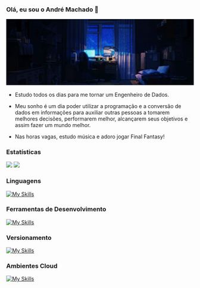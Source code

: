 ### Olá, eu sou o André Machado 👋

<img src="room.gif">

- Estudo todos os dias para me tornar um Engenheiro de Dados.

- Meu sonho é um dia poder utilizar a programação e a conversão de dados em informações para auxiliar outras pessoas a tomarem melhores decisões, performarem melhor, alcançarem seus objetivos e assim fazer um mundo melhor.

- Nas horas vagas, estudo música e adoro jogar Final Fantasy!

### Estatísticas
<div>
  <img height="180em" src="https://github-readme-stats.vercel.app/api?username=andre-ls&theme=shadow_blue&locale=pt-br&layout=compact)](https://github.com/anuraghazra/github-readme-stats"/>
  <img height="180em" src="https://github-readme-stats.vercel.app/api/top-langs/?username=andre-ls&theme=shadow_blue&locale=pt-br&size_weight=0.1&count_weight=1&layout=compact"/>
</div>

### Linguagens

[![My Skills](https://skillicons.dev/icons?i=py,java)](https://skillicons.dev)

### Ferramentas de Desenvolvimento

[![My Skills](https://skillicons.dev/icons?i=vscode,neovim,docker,linux,postgresql)](https://skillicons.dev)

### Versionamento

[![My Skills](https://skillicons.dev/icons?i=git,github,gitlab)](https://skillicons.dev)

### Ambientes Cloud

[![My Skills](https://skillicons.dev/icons?i=aws,gcp)](https://skillicons.dev)

